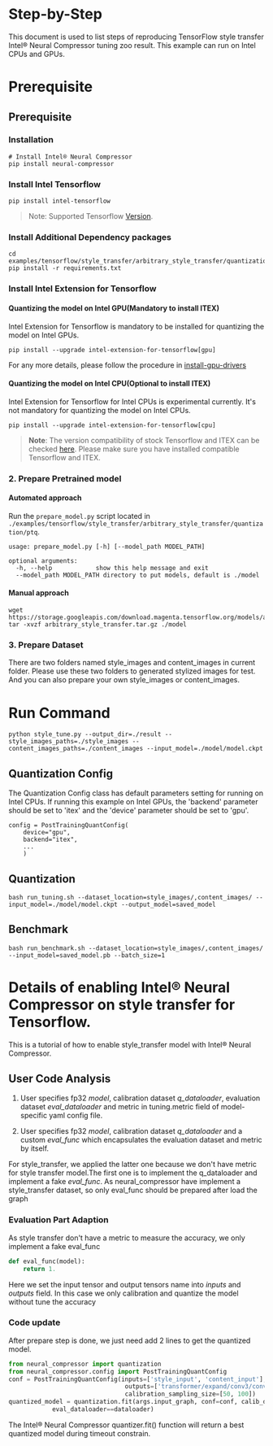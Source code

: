 Step-by-Step
============

This document is used to list steps of reproducing TensorFlow style transfer Intel® Neural Compressor tuning zoo result.
This example can run on Intel CPUs and GPUs.

# Prerequisite

## Prerequisite

### Installation
```shell
# Install Intel® Neural Compressor
pip install neural-compressor
```
### Install Intel Tensorflow
```shell
pip install intel-tensorflow
```
> Note: Supported Tensorflow [Version](../../../../../../README.md#supported-frameworks).

### Install Additional Dependency packages
```shell
cd examples/tensorflow/style_transfer/arbitrary_style_transfer/quantization/ptq 
pip install -r requirements.txt
```

### Install Intel Extension for Tensorflow
#### Quantizing the model on Intel GPU(Mandatory to install ITEX)
Intel Extension for Tensorflow is mandatory to be installed for quantizing the model on Intel GPUs.

```shell
pip install --upgrade intel-extension-for-tensorflow[gpu]
```
For any more details, please follow the procedure in [install-gpu-drivers](https://github.com/intel/intel-extension-for-tensorflow/blob/main/docs/install/install_for_gpu.md#install-gpu-drivers)

#### Quantizing the model on Intel CPU(Optional to install ITEX)
Intel Extension for Tensorflow for Intel CPUs is experimental currently. It's not mandatory for quantizing the model on Intel CPUs.

```shell
pip install --upgrade intel-extension-for-tensorflow[cpu]
```

> **Note**: 
> The version compatibility of stock Tensorflow and ITEX can be checked [here](https://github.com/intel/intel-extension-for-tensorflow#compatibility-table). Please make sure you have installed compatible Tensorflow and ITEX.

### 2. Prepare Pretrained model

#### Automated approach
Run the `prepare_model.py` script located in `./examples/tensorflow/style_transfer/arbitrary_style_transfer/quantization/ptq`.

```
usage: prepare_model.py [-h] [--model_path MODEL_PATH]

optional arguments:
  -h, --help            show this help message and exit
  --model_path MODEL_PATH directory to put models, default is ./model
```

#### Manual approach

```shell
wget https://storage.googleapis.com/download.magenta.tensorflow.org/models/arbitrary_style_transfer.tar.gz
tar -xvzf arbitrary_style_transfer.tar.gz ./model
```

### 3. Prepare Dataset
There are two folders named style_images and content_images in current folder. Please use these two folders to generated stylized images for test. And you can also prepare your own style_images or content_images.


# Run Command
  ```shell
  python style_tune.py --output_dir=./result --style_images_paths=./style_images --content_images_paths=./content_images --input_model=./model/model.ckpt
  ```


## Quantization Config

The Quantization Config class has default parameters setting for running on Intel CPUs. If running this example on Intel GPUs, the 'backend' parameter should be set to 'itex' and the 'device' parameter should be set to 'gpu'.

```
config = PostTrainingQuantConfig(
    device="gpu",
    backend="itex",
    ...
    )
```

## Quantization
  ```shell
  bash run_tuning.sh --dataset_location=style_images/,content_images/ --input_model=./model/model.ckpt --output_model=saved_model
  ```
## Benchmark
  ```shell
  bash run_benchmark.sh --dataset_location=style_images/,content_images/ --input_model=saved_model.pb --batch_size=1
  ```

Details of enabling Intel® Neural Compressor on style transfer for Tensorflow.
=========================

This is a tutorial of how to enable style_transfer model with Intel® Neural Compressor.
## User Code Analysis
1. User specifies fp32 *model*, calibration dataset *q_dataloader*, evaluation dataset *eval_dataloader* and metric in tuning.metric field of model-specific yaml config file.

2. User specifies fp32 *model*, calibration dataset *q_dataloader* and a custom *eval_func* which encapsulates the evaluation dataset and metric by itself.

For style_transfer, we applied the latter one because we don't have metric for style transfer model.The first one is to implement the q_dataloader and implement a fake *eval_func*. As neural_compressor have implement a style_transfer dataset, so only eval_func should be prepared after load the graph

### Evaluation Part Adaption
As style transfer don't have a metric to measure the accuracy, we only implement a fake eval_func
```python
def eval_func(model):
    return 1.
```

Here we set the input tensor and output tensors name into *inputs* and *outputs* field. In this case we only calibration and quantize the model without tune the accuracy

### Code update

After prepare step is done, we just need add 2 lines to get the quantized model.
```python
from neural_compressor import quantization
from neural_compressor.config import PostTrainingQuantConfig
conf = PostTrainingQuantConfig(inputs=['style_input', 'content_input'],
                                outputs=['transformer/expand/conv3/conv/Sigmoid'],
                                calibration_sampling_size=[50, 100])
quantized_model = quantization.fit(args.input_graph, conf=conf, calib_dataloader=dataloader,
            eval_dataloader==dataloader)
```

The Intel® Neural Compressor quantizer.fit() function will return a best quantized model during timeout constrain.
